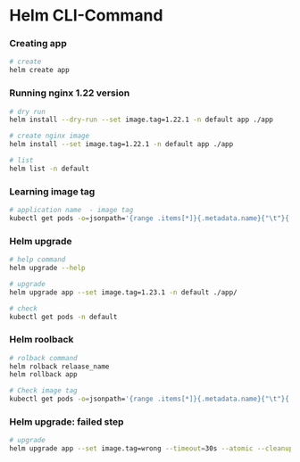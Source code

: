 # Helm CLI-Command

### Creating app
``` bash
# create
helm create app

```

### Running nginx 1.22 version
``` bash
# dry run
helm install --dry-run --set image.tag=1.22.1 -n default app ./app

# create nginx image
helm install --set image.tag=1.22.1 -n default app ./app

# list
helm list -n default

```

### Learning image tag
``` bash
# application name  - image tag
kubectl get pods -o=jsonpath='{range .items[*]}{.metadata.name}{"\t"}{.spec.containers[*].image}{"\n"}{end}'

```


### Helm upgrade
``` bash
# help command
helm upgrade --help

# upgrade
helm upgrade app --set image.tag=1.23.1 -n default ./app/

# check
kubectl get pods -n default

```


### Helm roolback
``` bash
# rolback command
helm rolback relaase_name
helm rollback app

# Check image tag
kubectl get pods -o=jsonpath='{range .items[*]}{.metadata.name}{"\t"}{.spec.containers[*].image}{"\n"}{end}'

```


### Helm upgrade: failed step
``` bash
# upgrade
helm upgrade app --set image.tag=wrong --timeout=30s --atomic --cleanup-on-fail -n default ./app/


```
